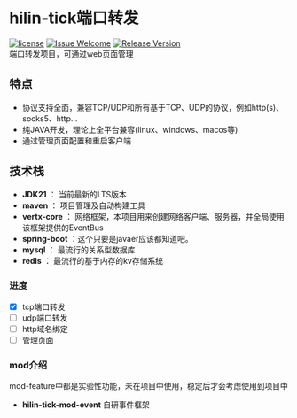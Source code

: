 # hilin-tick端口转发

[1]: https://img.shields.io/badge/license-Apache2.0-brightgreen.svg?style=plastic

[2]: /LICENSE

[3]: https://img.shields.io/badge/hilin-welcome-brightgreen.svg?style=plastic

[4]: https://hilin.icu

[5]: https://img.shields.io/badge/release-1.0.0-blue.svg?style=plastic

[6]: https://hilin.icu
[![license][1]][2]
[![Issue Welcome][3]][4]
[![Release Version][5]][6]  
端口转发项目，可通过web页面管理

## 特点

- 协议支持全面，兼容TCP/UDP和所有基于TCP、UDP的协议，例如http(s)、socks5、http...
- 纯JAVA开发，理论上全平台兼容(linux、windows、macos等)
- 通过管理页面配置和重启客户端

## 技术栈

- **JDK21** ： 当前最新的LTS版本
- **maven** ： 项目管理及自动构建工具
- **vertx-core** ： 网络框架，本项目用来创建网络客户端、服务器，并全局使用该框架提供的EventBus
- **spring-boot** ：这个只要是javaer应该都知道吧。
- **mysql** ： 最流行的关系型数据库
- **redis** ： 最流行的基于内存的kv存储系统


### 进度

- [x] tcp端口转发
- [ ] udp端口转发
- [ ] http域名绑定
- [ ] 管理页面

### mod介绍

mod-feature中都是实验性功能，未在项目中使用，稳定后才会考虑使用到项目中

- **hilin-tick-mod-event** 自研事件框架
